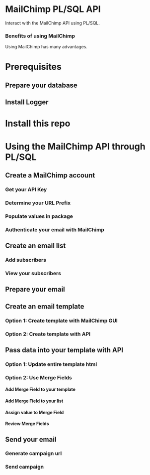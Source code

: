 # MailChimp PL/SQL API
Interact with the MailChimp API using PL/SQL.

### Benefits of using MailChimp
Using MailChimp has many advantages.

# Prerequisites
## Prepare your database
## Install Logger

# Install this repo

# Using the MailChimp API through PL/SQL
## Create a MailChimp account
### Get your API Key
### Determine your URL Prefix
### Populate values in package
### Authenticate your email with MailChimp
## Create an email list
### Add subscribers
### View your subscribers
## Prepare your email
## Create an email template
### Option 1: Create template with MailChimp GUI
### Option 2: Create template with API
## Pass data into your template with API
### Option 1: Update entire template html
### Option 2: Use Merge Fields
#### Add Merge Field to your template
#### Add Merge Field to your list
#### Assign value to Merge Field
#### Review Merge Fields
## Send your email
### Generate campaign url
### Send campaign


